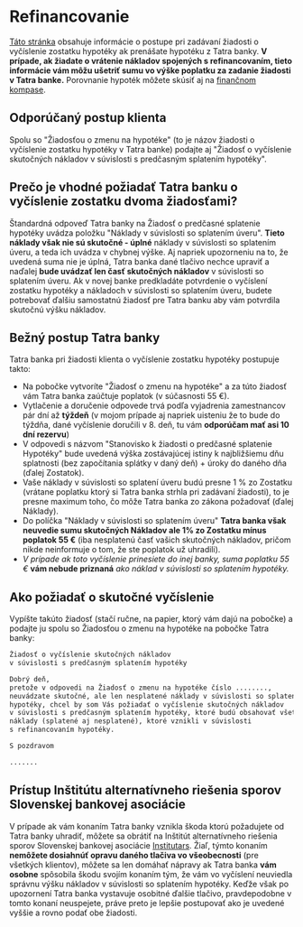 # Refinancovanie

[Táto stránka](<https://atiris.github.io/tatrabanka/>) obsahuje informácie o postupe pri zadávaní žiadosti o vyčíslenie zostatku hypotéky ak prenášate hypotéku z Tatra banky. **V prípade, ak žiadate o vrátenie nákladov spojených s refinancovaním, tieto informácie vám môžu ušetriť sumu vo výške poplatku za zadanie žiadosti v Tatra banke.** Porovnanie hypoték môžete skúsiť aj na [finančnom kompase](<https://atiris.github.io/tatrabanka/>).

## Odporúčaný postup klienta

Spolu so "Žiadosťou o zmenu na hypotéke" (to je názov žiadosti o vyčíslenie zostatku hypotéky v Tatra banke) podajte aj "Žiadosť o vyčíslenie skutočných nákladov v súvislosti s predčasným splatením hypotéky".

## Prečo je vhodné požiadať Tatra banku o vyčíslenie zostatku dvoma žiadosťami?

Štandardná odpoveď Tatra banky na Žiadosť o predčasné splatenie hypotéky uvádza položku "Náklady v súvislosti so splatením úveru". **Tieto náklady však nie sú skutočné - úplné** náklady v súvislosti so splatením úveru, a teda ich uvádza v chybnej výške. Aj napriek upozorneniu na to, že uvedená suma nie je úplná, Tatra banka dané tlačivo nechce upraviť a naďalej **bude uvádzať len časť skutočných nákladov** v súvislosti so splatením úveru. Ak v novej banke predkladáte potvrdenie o vyčíslení zostatku hypotéky a nákladoch v súvislosti so splatením úveru, budete potrebovať ďalšiu samostatnú žiadosť pre Tatra banku aby vám potvrdila skutočnú výšku nákladov.

## Bežný postup Tatra banky

Tatra banka pri žiadosti klienta o vyčíslenie zostatku hypotéky postupuje takto:

- Na pobočke vytvoríte "Žiadosť o zmenu na hypotéke" a za túto žiadosť vám Tatra banka zaúčtuje poplatok (v súčasnosti 55 €).
- Vytlačenie a doručenie odpovede trvá podľa vyjadrenia zamestnancov pár dní až **týždeň** (v mojom prípade aj napriek uisteniu že to bude do týždňa, dané vyčíslenie doručili v 8. deň, tu vám **odporúčam mať asi 10 dní rezervu**)
- V odpovedi s názvom "Stanovisko k žiadosti o predčasné splatenie Hypotéky" bude uvedená výška zostávajúcej istiny k najbližšiemu dňu splatnosti (bez započítania splátky v daný deň) + úroky do daného dňa (ďalej Zostatok).
- Vaše náklady v súvislosti so splatení úveru budú presne 1 % zo Zostatku (vrátane poplatku ktorý si Tatra banka strhla pri zadávaní žiadosti), to je presne maximum toho, čo môže Tatra banka zo zákona požadovať (ďalej Náklady).
- Do políčka "Náklady v súvislosti so splatením úveru" **Tatra banka však neuvedie sumu skutočných Nákladov ale 1% zo Zostatku mínus poplatok 55 €** (iba nesplatenú časť vašich skutočných nákladov, pričom nikde neinformuje o tom, že ste poplatok už uhradili).
- _V prípade ak toto vyčíslenie prinesiete do inej banky, suma poplatku 55 €_ **vám nebude priznaná** _ako náklad v súvislosti so splatením hypotéky._

## Ako požiadať o skutočné vyčíslenie

Vypíšte takúto žiadosť (stačí ručne, na papier, ktorý vám dajú na pobočke) a podajte ju spolu so Žiadosťou o zmenu na hypotéke na pobočke Tatra banky:

```txt
Žiadosť o vyčíslenie skutočných nákladov  
v súvislosti s predčasným splatením hypotéky

Dobrý deň,  
pretože v odpovedi na Žiadosť o zmenu na hypotéke číslo ........,
neuvádzate skutočné, ale len nesplatené náklady v súvislosti so splatením
hypotéky, chcel by som Vás požiadať o vyčíslenie skutočných nákladov
v súvislosti s predčasným splatením hypotéky, ktoré budú obsahovať všetky
náklady (splatené aj nesplatené), ktoré vznikli v súvislosti
s refinancovaním hypotéky.

S pozdravom

.......
```

## Prístup Inštitútu alternatívneho riešenia sporov Slovenskej bankovej asociácie

V prípade ak vám konaním Tatra banky vznikla škoda ktorú požadujete od Tatra banky uhradiť, môžete sa obrátiť na Inštitút alternatívneho riešenia sporov Slovenskej bankovej asociácie [Institutars](<http://www.institutars.sk>). Žiaľ, týmto konaním **nemôžete dosiahnúť opravu daného tlačiva vo všeobecnosti** (pre všetkých klientov), môžete sa len domáhať nápravy ak Tatra banka **vám osobne** spôsobila škodu svojím konaním tým, že vám vo vyčíslení neuviedla správnu výšku nákladov v súvislosti so splatením hypotéky. Keďže však po upozornení Tatra banka vystavuje osobitné ďalšie tlačivo, pravdepodobne v tomto konaní neuspejete, práve preto je lepšie postupovať ako je uvedené vyššie a rovno podať obe žiadosti.
